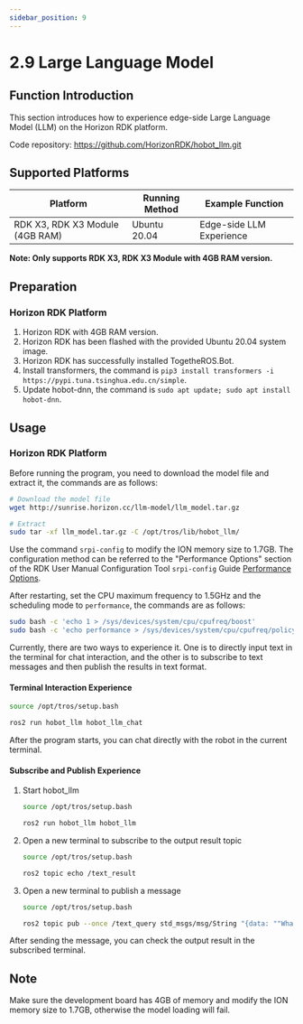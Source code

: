 ```yaml
---
sidebar_position: 9
---
```


# 2.9 Large Language Model

## Function Introduction

This section introduces how to experience edge-side Large Language Model (LLM) on the Horizon RDK platform.

Code repository: <https://github.com/HorizonRDK/hobot_llm.git>

## Supported Platforms

| Platform                       | Running Method | Example Function |
| ------------------------------ | -------------- | ---------------- |
| RDK X3, RDK X3 Module (4GB RAM) | Ubuntu 20.04   | Edge-side LLM Experience |

**Note: Only supports RDK X3, RDK X3 Module with 4GB RAM version.**

## Preparation

### Horizon RDK Platform

1. Horizon RDK with 4GB RAM version.
2. Horizon RDK has been flashed with the provided Ubuntu 20.04 system image.
3. Horizon RDK has successfully installed TogetheROS.Bot.
4. Install transformers, the command is `pip3 install transformers -i https://pypi.tuna.tsinghua.edu.cn/simple`.
5. Update hobot-dnn, the command is `sudo apt update; sudo apt install hobot-dnn`.

## Usage

### Horizon RDK Platform

Before running the program, you need to download the model file and extract it, the commands are as follows:

```bash
# Download the model file
wget http://sunrise.horizon.cc/llm-model/llm_model.tar.gz

# Extract
sudo tar -xf llm_model.tar.gz -C /opt/tros/lib/hobot_llm/
```

Use the command `srpi-config` to modify the ION memory size to 1.7GB. The configuration method can be referred to the "Performance Options" section of the RDK User Manual Configuration Tool `srpi-config` Guide [Performance Options](https://developer.horizon.cc/documents_rdk/configuration/srpi-config#performance-options).

After restarting, set the CPU maximum frequency to 1.5GHz and the scheduling mode to `performance`, the commands are as follows:

```bash
sudo bash -c 'echo 1 > /sys/devices/system/cpu/cpufreq/boost'
sudo bash -c 'echo performance > /sys/devices/system/cpu/cpufreq/policy0/scaling_governor'
```


Currently, there are two ways to experience it. One is to directly input text in the terminal for chat interaction, and the other is to subscribe to text messages and then publish the results in text format.

#### Terminal Interaction Experience

```bash
source /opt/tros/setup.bash

ros2 run hobot_llm hobot_llm_chat
```

After the program starts, you can chat directly with the robot in the current terminal.

#### Subscribe and Publish Experience

1. Start hobot_llm

    ```bash
    source /opt/tros/setup.bash

    ros2 run hobot_llm hobot_llm
    ```

2. Open a new terminal to subscribe to the output result topic

    ```bash
    source /opt/tros/setup.bash

    ros2 topic echo /text_result
    ```

3. Open a new terminal to publish a message

    ```bash
    source /opt/tros/setup.bash

    ros2 topic pub --once /text_query std_msgs/msg/String "{data: ""What is the capital of China?""}"
    ```

After sending the message, you can check the output result in the subscribed terminal.

## Note

Make sure the development board has 4GB of memory and modify the ION memory size to 1.7GB, otherwise the model loading will fail.
